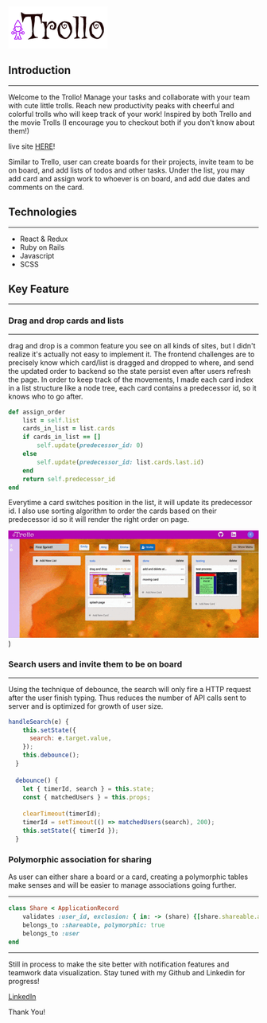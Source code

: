 ![alt text](https://github.com/em0227/Trollo/blob/main/app/assets/images/purple_logo.png?raw=true)

## Introduction

---

Welcome to the Trollo! Manage your tasks and collaborate with your team with cute little trolls. Reach new productivity peaks with cheerful and colorful trolls who will keep track of your work! Inspired by both Trello and the movie Trolls (I encourage you to checkout both if you don't know about them!)

live site [HERE](https://trollo-manage-team-with-trolls.herokuapp.com/#/)!

Similar to Trello, user can create boards for their projects, invite team to be on board, and add lists of todos and other tasks. Under the list, you may add card and assign work to whoever is on board, and add due dates and comments on the card.

## Technologies

---

- React & Redux
- Ruby on Rails
- Javascript
- SCSS

## Key Feature

---

### Drag and drop cards and lists

---

drag and drop is a common feature you see on all kinds of sites, but I didn't realize it's actually not easy to implement it. The frontend challenges are to precisely know which card/list is dragged and dropped to where, and send the updated order to backend so the state persist even after users refresh the page. In order to keep track of the movements, I made each card index in a list structure like a node tree, each card contains a predecessor id, so it knows who to go after.

```ruby
def assign_order
    list = self.list
    cards_in_list = list.cards
    if cards_in_list == []
        self.update(predecessor_id: 0)
    else
        self.update(predecessor_id: list.cards.last.id)
    end
    return self.predecessor_id
end
```

Everytime a card switches position in the list, it will update its predecessor id. I also use sorting algorithm to order the cards based on their predecessor id so it will render the right order on page.

![alt text](https://github.com/em0227/Trollo/blob/main/app/assets/images/drop-drop-demo.gif?raw=true))

### Search users and invite them to be on board

---

Using the technique of debounce, the search will only fire a HTTP request after the user finish typing. Thus reduces the number of API calls sent to server and is optimized for growth of user size.

```js
handleSearch(e) {
    this.setState({
      search: e.target.value,
    });
    this.debounce();
  }

  debounce() {
    let { timerId, search } = this.state;
    const { matchedUsers } = this.props;

    clearTimeout(timerId);
    timerId = setTimeout(() => matchedUsers(search), 200);
    this.setState({ timerId });
  }

```

### Polymorphic association for sharing

As user can either share a board or a card, creating a polymorphic tables make senses and will be easier to manage associations going further.

---

```ruby
class Share < ApplicationRecord
    validates :user_id, exclusion: { in: -> (share) {[share.shareable.author.id]}, message: "can't invite themselves"}
    belongs_to :shareable, polymorphic: true
    belongs_to :user
end
```

---

Still in process to make the site better with notification features and teamwork data visualization. Stay tuned with my Github and Linkedin for progress!

[LinkedIn](https://www.linkedin.com/in/emilyawu/)

Thank You!
